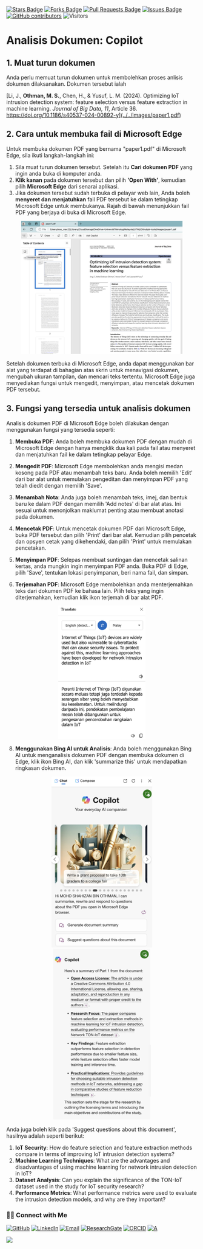 <a href="https://github.com/drshahizan/short-course/stargazers"><img src="https://img.shields.io/github/stars/drshahizan/short-course" alt="Stars Badge"/></a>
<a href="https://github.com/drshahizan/short-course/network/members"><img src="https://img.shields.io/github/forks/drshahizan/short-course" alt="Forks Badge"/></a>
<a href="https://github.com/drshahizan/short-course/pulls"><img src="https://img.shields.io/github/issues-pr/drshahizan/short-course" alt="Pull Requests Badge"/></a>
<a href="https://github.com/drshahizan/short-course"><img src="https://img.shields.io/github/issues/drshahizan/short-course" alt="Issues Badge"/></a>
<a href="https://github.com/drshahizan/short-course/graphs/contributors"><img alt="GitHub contributors" src="https://img.shields.io/github/contributors/drshahizan/short-course?color=2b9348"></a>
![Visitors](https://api.visitorbadge.io/api/visitors?path=https%3A%2F%2Fgithub.com%2Fdrshahizan%2Fshort-course&labelColor=%23d9e3f0&countColor=%23697689&style=flat)

# Analisis Dokumen: Copilot

## 1. Muat turun dokumen
Anda perlu memuat turun dokumen untuk membolehkan proses anlisis dokumen dilaksanakan. Dokumen tersebut ialah

[Li, J., **Othman, M. S.**, Chen, H., & Yusuf, L. M. (2024). Optimizing IoT intrusion detection system: feature selection versus feature extraction in machine learning. *Journal of Big Data, 11*, Article 36. https://doi.org/10.1186/s40537-024-00892-y](../../images/paper1.pdf)
   
## 2. Cara untuk membuka fail di Microsoft Edge
Untuk membuka dokumen PDF yang bernama "paper1.pdf" di Microsoft Edge, sila ikuti langkah-langkah ini:
1. Sila muat turun dokumen tersebut. Setelah itu **Cari dokumen PDF** yang ingin anda buka di komputer anda.
2. **Klik kanan** pada dokumen tersebut dan pilih **'Open With'**, kemudian pilih **Microsoft Edge** dari senarai aplikasi.
3. Jika dokumen tersebut sudah terbuka di pelayar web lain, Anda boleh **menyeret dan menjatuhkan** fail PDF tersebut ke dalam tetingkap Microsoft Edge untuk membukanya. Rajah di bawah menunjukkan fail PDF yang berjaya di buka di Microsoft Edge.

<p align="center">
<img src="https://github.com/drshahizan/ai-tools/blob/main/images/paper1.png"  height="350" />
</p>

Setelah dokumen terbuka di Microsoft Edge, anda dapat menggunakan bar alat yang terdapat di bahagian atas skrin untuk menavigasi dokumen, mengubah ukuran tampilan, dan mencari teks tertentu. Microsoft Edge juga menyediakan fungsi untuk mengedit, menyimpan, atau mencetak dokumen PDF tersebut.

## 3. Fungsi yang tersedia untuk analisis dokumen

Analisis dokumen PDF di Microsoft Edge boleh dilakukan dengan menggunakan fungsi yang tersedia seperti:

1. **Membuka PDF**: Anda boleh membuka dokumen PDF dengan mudah di Microsoft Edge dengan hanya mengklik dua kali pada fail atau menyeret dan menjatuhkan fail ke dalam tetingkap pelayar Edge.

2. **Mengedit PDF**: Microsoft Edge membolehkan anda mengisi medan kosong pada PDF atau menambah teks baru. Anda boleh memilih 'Edit' dari bar alat untuk memulakan pengeditan dan menyimpan PDF yang telah diedit dengan memilih 'Save'.

3. **Menambah Nota**: Anda juga boleh menambah teks, imej, dan bentuk baru ke dalam PDF dengan memilih 'Add notes' di bar alat atas. Ini sesuai untuk menonjolkan maklumat penting atau membuat anotasi pada dokumen.

4. **Mencetak PDF**: Untuk mencetak dokumen PDF dari Microsoft Edge, buka PDF tersebut dan pilih 'Print' dari bar alat. Kemudian pilih pencetak dan opsyen cetak yang dikehendaki, dan pilih 'Print' untuk memulakan pencetakan.

5. **Menyimpan PDF**: Selepas membuat suntingan dan mencetak salinan kertas, anda mungkin ingin menyimpan PDF anda. Buka PDF di Edge, pilih 'Save', tentukan lokasi penyimpanan, beri nama fail, dan simpan.

6. **Terjemahan PDF**: Microsoft Edge membolehkan anda menterjemahkan teks dari dokumen PDF ke bahasa lain. Pilih teks yang ingin diterjemahkan, kemudian klik ikon terjemah di bar alat PDF.

<p align="center">
<img src="https://github.com/drshahizan/ai-tools/blob/main/images/p1translate.png"  height="350" />
</p>

8. **Menggunakan Bing AI untuk Analisis**: Anda boleh menggunakan Bing AI untuk menganalisis dokumen PDF dengan membuka dokumen di Edge, klik ikon Bing AI, dan klik 'summarize this' untuk mendapatkan ringkasan dokumen.

<p align="center">
<img src="https://github.com/drshahizan/ai-tools/raw/main/images/chat.png"  height="450" />
  <img src="https://github.com/drshahizan/ai-tools/raw/main/images/summary1.png"  height="450" />
</p>

Anda juga boleh klik pada 'Suggest questions about this document', hasilnya adalah seperti berikut:

1. **IoT Security**: How do feature selection and feature extraction methods compare in terms of improving IoT intrusion detection systems?
2. **Machine Learning Techniques**: What are the advantages and disadvantages of using machine learning for network intrusion detection in IoT?
3. **Dataset Analysis**: Can you explain the significance of the TON-IoT dataset used in the study for IoT security research?
4. **Performance Metrics**: What performance metrics were used to evaluate the intrusion detection models, and why are they important?


### 🙌🏻 Connect with Me
<p align="left">
    <a href="https://github.com/drshahizan" target="_blank"><img alt="GitHub" src="https://img.shields.io/badge/-@drshahizan-181717?style=flat-square&logo=GitHub&logoColor=white"></a>
    <a href="https://www.linkedin.com/in/drshahizan" target="_blank"><img alt="LinkedIn" src="https://img.shields.io/badge/-drshahizan-blue?style=flat-square&logo=Linkedin&logoColor=white&link=https://www.linkedin.com/in/drshahizan/"></a>
    <a href="mailto:shahizan@utm.my" target="_blank"><img alt="Email" src="https://img.shields.io/badge/-shahizan@utm.my-c14438?style=flat-square&logo=Gmail&logoColor=white&link=mailto:shahizan@utm.my.com"></a>
    <a href="https://www.researchgate.net/profile/Mohd-Othman-28" target="_blank"><img alt="ResearchGate" src="https://img.shields.io/badge/-ResearchGate-00CCBB?style=flat-square&logo=ResearchGate&logoColor=white"></a>
    <a href="https://orcid.org/0000-0003-4261-1873" target="_blank"><img alt="ORCID" src="https://img.shields.io/badge/-ORCID-A6CE39?style=flat-square&logo=ORCID&logoColor=white"></a> 
 <a href="https://visitorbadge.io/status?path=https%3A%2F%2Fgithub.com%2Fdrshahizan" target="_blank"><img alt="A" src="https://api.visitorbadge.io/api/visitors?path=https%3A%2F%2Fgithub.com%2Fdrshahizan&labelColor=%23697689&countColor=%23555555&style=plastic"></a>
 
![](https://hit.yhype.me/github/profile?user_id=81284918)
</p>
